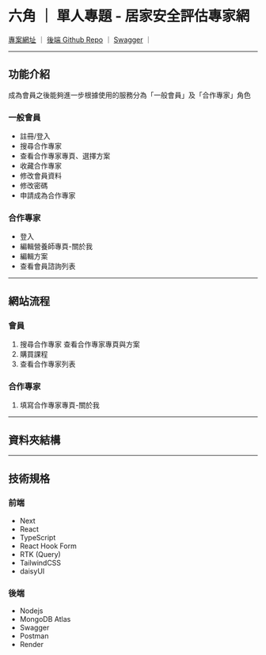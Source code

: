 # 六角 ｜ 單人專題 - 居家安全評估專家網

[專案網址](https://homesecuritypro-web.vercel.app/) ｜ [後端 Github Repo](https://github.com/RayChen1996/homesecuritypro-ExpressAPI) ｜ [Swagger](https://homesecuritypro-expressapi.onrender.com/swagger) ｜

<hr/>

## 功能介紹

成為會員之後能夠進一步根據使用的服務分為「一般會員」及「合作專家」角色

### 一般會員

- 註冊/登入
- 搜尋合作專家
- 查看合作專家專頁、選擇方案
- 收藏合作專家
- 修改會員資料
- 修改密碼
- 申請成為合作專家

### 合作專家

- 登入
- 編輯營養師專頁-關於我
- 編輯方案
- 查看會員諮詢列表

<hr/>

## 網站流程

### 會員

1. 搜尋合作專家 查看合作專家專頁與方案
2. 購買課程
3. 查看合作專家列表

### 合作專家

1. 填寫合作專家專頁-關於我

<hr/>

## 資料夾結構

<hr/>

## 技術規格

### 前端

- Next
- React
- TypeScript
- React Hook Form
- RTK (Query)
- TailwindCSS
- daisyUI

### 後端

- Nodejs
- MongoDB Atlas
- Swagger
- Postman
- Render
